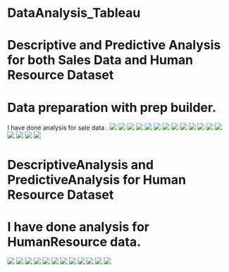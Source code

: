 # DataAnalysis_Tableau
# Descriptive and Predictive Analysis for both Sales Data and Human Resource Dataset
# Data preparation with prep builder.

I have done analysis for sale data .
![](images/Picture1.png)
![](images/Picture2.png)
![](images/Picture3.png)
![](images/Picture4.png)
![](images/Picture5.png)
![](images/Picture6.png)
![](images/Picture7.png)
![](images/Picture8.png)
![](images/Picture9.png)
![](images/Picture10.png)
![](images/Picture11.png)
![](images/Picture12.png)
![](images/Picture13.png)
![](images/Picture14.png)
![](images/Picture15.png)
![](images/Picture16.png)
![](images/Picture17.png)

# DescriptiveAnalysis and PredictiveAnalysis for Human Resource Dataset
# I have done analysis for HumanResource data.

![](imagesHR/Picture1.png)
![](imagesHR/Picture2.png)
![](imagesHR/Picture3.png)
![](imagesHR/Picture4.png)
![](imagesHR/Picture5.png)
![](imagesHR/Picture6.png)
![](imagesHR/Picture7.png)
![](imagesHR/Picture8.png)
![](imagesHR/Picture9.png)
![](imagesHR/Picture10.png)
![](imagesHR/Picture11.png)
![](imagesHR/Picture12.png) 
